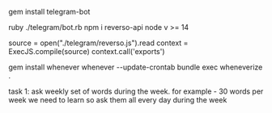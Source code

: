 gem install telegram-bot

ruby ./telegram/bot.rb
npm i reverso-api
node v >= 14

source = open("./telegram/reverso.js").read
context = ExecJS.compile(source)
context.call('exports')

gem install whenever
whenever --update-crontab
bundle exec wheneverize .

task 1: ask weekly set of words during the week. for example - 30 words per week we need to learn so ask them all every day during the week